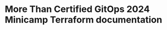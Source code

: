 # More Than Certified GitOps 2024 Minicamp Terraform documentation

<!-- BEGIN_TF_DOCS -->

<!-- END_TF_DOCS -->
